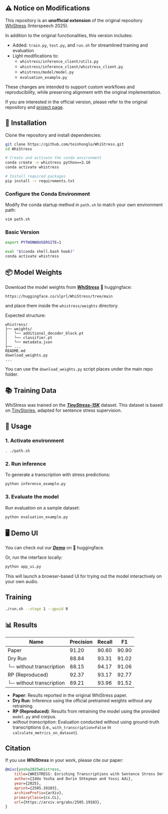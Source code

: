 ## ⚠️ Notice on Modifications

This repository is an **unofficial extension** of the original repository
[WhiStress](https://github.com/slp-rl/WhiStress) (Interspeech 2025).

In addition to the original functionalities, this version includes:
- Added: `train.py`, `test.py`, and `run.sh` for streamlined training and evaluation
- Light modifications to:
  - `whistress/inference_client/utils.py`
  - `whistress/inference_client/whistress_client.py`
  - `whistress/model/model.py`
  - `evaluation_example.py`

These changes are intended to support custom workflows and reproducibility, while preserving alignment with the original implementation.

If you are interested in the official version, please refer to the original repository and [project page](https://pages.cs.huji.ac.il/adiyoss-lab/whistress/).

## 🔧 Installation

Clone the repository and install dependencies:

```bash
git clone https://github.com/teinhonglo/WhiStress.git
cd WhiStress

# Create and activate the conda environment
conda create -n whistress python==3.10
conda activate whistress

# Install required packages
pip install -r requirements.txt
````

### Configure the Conda Environment

Modify the conda startup method in `path.sh` to match your own environment path:

```bash
vim path.sh
```

### Basic Version

```bash
export PYTHONNOUSERSITE=1

eval "$(conda shell.bash hook)"
conda activate whistress
```

## 📦 Model Weights

Download the model weights from [***WhiStress***](https://huggingface.co/slprl/WhiStress) 🤗 huggingface:
```
https://huggingface.co/slprl/WhiStress/tree/main
```
and place them inside the `whistress/weights` directory.

Expected structure:

```
whistress/
├── weights/
│   └── additional_decoder_block.pt
│   └── classifier.pt
│   └── metadata.json
├── ...
README.md
download_weights.py
...
```

You can use the `download_weights.py` script places under the main repo folder. 


## 📚 Training Data

WhiStress was trained on the [***TinyStress-15K***](https://huggingface.co/datasets/slprl/TinyStress-15K) dataset. This dataset is based on [TinyStories](https://huggingface.co/datasets/roneneldan/TinyStories), adapted for sentence stress supervision.


## 🚀 Usage

### 1. Activate environment

```bash
. ./path.sh
```

### 2. Run inference

To generate a transcription with stress predictions:

```bash
python inference_example.py
```

### 3. Evaluate the model

Run evaluation on a sample dataset:

```bash
python evaluation_example.py
```

## 🖥️ Demo UI

You can check out our [***Demo***](https://huggingface.co/datasets/loud-whisper-project/tinyStories-audio-emphasized) on 🤗 huggingface.

Or, run the interface locally:

```bash
python app_ui.py
```

This will launch a browser-based UI for trying out the model interactively on your own audio.

## Training

```bash
./run.sh --stage 1 --gpuid 0
```

## 📊 Results

| Name                  | Precision | Recall | F1    |
|-----------------------|-----------|--------|-------|
| Paper                 | 91.20     | 90.60  | 90.90 |
| Dry Run               | 88.84     | 93.31  | 91.02 |
| └─ without transcription | 88.15     | 94.17  | 91.06 |
| RP (Reproduced)       | 92.37     | 93.17  | 92.77 |
| └─ without transcription | 89.21     | 93.96  | 91.52 |

- **Paper**: Results reported in the original WhiStress paper.  
- **Dry Run**: Inference using the official pretrained weights without any retraining.  
- **RP (Reproduced)**: Results from retraining the model using the provided `model.py` and corpus.  
- *without transcription*: Evaluation conducted without using ground-truth transcriptions (i.e., `with_transcription=False` in `calculate_metrics_on_dataset`).

## Citation

If you use ***WhiStress*** in your work, please cite our paper:

```bibtex
@misc{yosha2025whistress,
    title={WHISTRESS: Enriching Transcriptions with Sentence Stress Detection}, 
    author={Iddo Yosha and Dorin Shteyman and Yossi Adi},
    year={2025},
    eprint={2505.19103},
    archivePrefix={arXiv},
    primaryClass={cs.CL},
    url={https://arxiv.org/abs/2505.19103}, 
}
```

